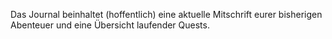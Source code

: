 Das Journal beinhaltet (hoffentlich) eine aktuelle Mitschrift eurer bisherigen Abenteuer und eine Übersicht laufender Quests.
